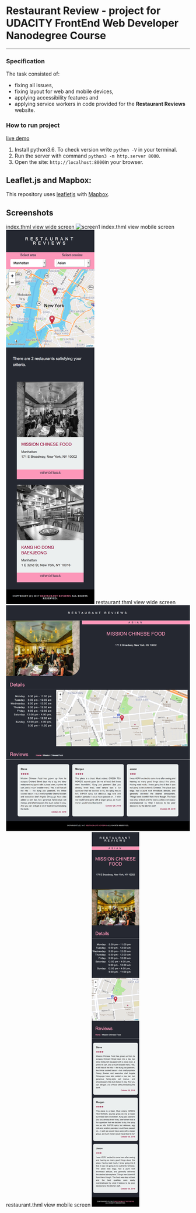 # Restaurant Review - project for UDACITY FrontEnd Web Developer Nanodegree Course
---

### Specification
The task consisted of:
 - fixing all issues,
 - fixing layout for web and mobile devices,
 - applying accessibility features and
 - applying service workers
 in code provided for the  **Restaurant Reviews** website.

### How to run project

[live demo](https://ewelinaki.github.io/Restaurant-Review-UDACITY-project/)

1. Install python3.6. To check version write `python -V` in your terminal.
2. Run the server with command `python3 -m http.server 8000`.
3. Open the site: `http://localhost:8000`in your browser.

## Leaflet.js and Mapbox:

This repository uses [leafletjs](https://leafletjs.com/) with [Mapbox](https://www.mapbox.com/).

## Screenshots


index.thml view wide screen
![screen1](img/screenshots/screen1.png)
index.thml view mobile screen
![screen2](img/screenshots/screen2.png)
restaurant.thml view wide screen
![screen3](img/screenshots/screen3.png)
restaurant.thml view mobile screen
![screen4](img/screenshots/screen4.png)






